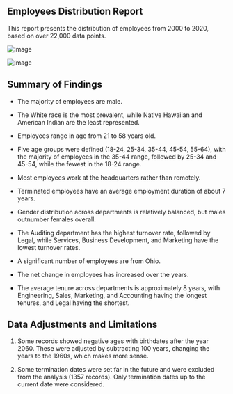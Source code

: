 Employees Distribution Report
-
This report presents the distribution of employees from 2000 to 2020, based on over 22,000 data points.

![image](https://github.com/user-attachments/assets/8842594f-8d79-44ad-9438-80c382c70f82)

![image](https://github.com/user-attachments/assets/67c5b9e9-4a81-4c84-9b70-27f80805972a)

Summary of Findings
-

- The majority of employees are male.
  
- The White race is the most prevalent, while Native Hawaiian and American Indian are the least represented.
  
- Employees range in age from 21 to 58 years old.
  
- Five age groups were defined (18-24, 25-34, 35-44, 45-54, 55-64), with the majority of employees in the 35-44 range, followed by 25-34 and 45-54, while the fewest in the 18-24 range.
  
- Most employees work at the headquarters rather than remotely.
  
- Terminated employees have an average employment duration of about 7 years.
  
- Gender distribution across departments is relatively balanced, but males outnumber females overall.
  
- The Auditing department has the highest turnover rate, followed by Legal, while Services, Business Development, and Marketing have the lowest turnover rates.
  
- A significant number of employees are from Ohio.
  
- The net change in employees has increased over the years.
  
- The average tenure across departments is approximately 8 years, with Engineering, Sales, Marketing, and Accounting having the longest tenures, and Legal having the shortest.


Data Adjustments and Limitations
-


1. Some records showed negative ages with birthdates after the year 2060. These were adjusted by subtracting 100 years, changing the years to the 1960s, which makes more sense.

2. Some termination dates were set far in the future and were excluded from the analysis (1357 records). Only termination dates up to the current date were considered.
